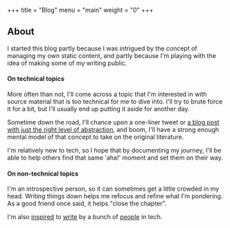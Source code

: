 +++
title = "Blog"
menu = "main"
weight = "0"
+++

## About

I started this blog partly because I was intrigued by the concept of managing my own static content, and partly because I'm playing with the idea of making some of my writing public.

#### On technical topics

More often than not, I'll come across a topic that I'm interested in with source material that is too technical for me to dive into. I'll try to brute force it for a bit, but I'll usually end up putting it aside for another day.

Sometime down the road, I'll chance upon a one-liner tweet or [a blog post with just the right level of abstraction](https://blog.mbrt.it/2017-10-01-demystifying-container-networking/), and boom, I'll have a strong enough mental model of that concept to take on the original literature.

I'm relatively new to tech, so I hope that by documenting my journey, I'll be able to help others find that same 'aha!' moment and set them on their way.

#### On non-technical topics

I'm an introspective person, so it can sometimes get a little crowded in my head. Writing things down helps me refocus and refine what I'm pondering. As a good friend once said, it helps "close the chapter".


I'm also [inspired](https://www.susanjfowler.com/) to [write](https://zachholman.com/) by a bunch of [people](https://twitter.com/bitario) in tech.
